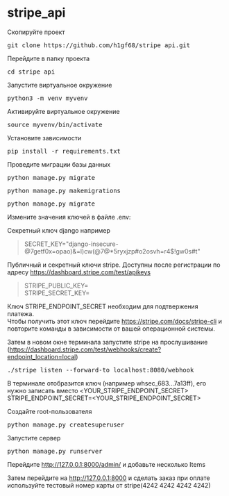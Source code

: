 # stripe_api

Скопируйте проект
<pre>git clone https://github.com/h1gf68/stripe_api.git</pre>

Перейдите в папку проекта
<pre>cd stripe_api</pre>

Запустите виртуальное окружение
<pre>python3 -m venv myvenv</pre>

Активируйте виртуальное окружение
<pre>source myvenv/bin/activate</pre>

Установите зависимости
<pre>pip install -r requirements.txt</pre>

Проведите миграции базы данных
<pre>python manage.py migrate</pre>
<pre>python manage.py makemigrations</pre>
<pre>python manage.py migrate</pre>


Измените значения ключей в файле .env:

Секретный ключ django например
<blockquote>SECRET_KEY="django-insecure-@7getf0x=opao)&=l)cw(@7@*5ryxjzp#o2osvh=r4$!gw0s#t"</blockquote>

Публичный и секретный ключи stripe. Доступны после регистрации по адресу https://dashboard.stripe.com/test/apikeys
<blockquote>
STRIPE_PUBLIC_KEY=<YOUR_STRIPE_PUBLIC_KEY><br/>
STRIPE_SECRET_KEY=<YOUR_STRIPE_SECRET_KEY>
</blockquote>

Ключ STRIPE_ENDPOINT_SECRET необходим для подтвержения платежа.<br/>
Чтобы получить этот ключ перейдите https://stripe.com/docs/stripe-cli и повторите команды в зависимости от вашей операционной системы. 

Затем в новом окне терминала запустите stripe на прослушивание (https://dashboard.stripe.com/test/webhooks/create?endpoint_location=local)
<pre>./stripe listen --forward-to localhost:8080/webhook</pre>
В терминале отобразится ключ (например whsec_683...7a13ff), его нужно записать вместо <YOUR_STRIPE_ENDPOINT_SECRET>
STRIPE_ENDPOINT_SECRET=<YOUR_STRIPE_ENDPOINT_SECRET>

Создайте  root-пользователя
<pre>python manage.py createsuperuser</pre>

Запустите сервер
<pre>python manage.py runserver</pre>

Перейдите http://127.0.0.1:8000/admin/
и добавьте несколько Items

Затем перейдите на http://127.0.0.1:8000 и сделать заказ
при оплате используйте тестовый номер карты от stripe(4242 4242 4242 4242)
